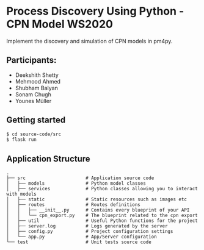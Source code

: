 # Process Discovery Using Python - CPN Model WS2020
Implement the discovery and simulation of CPN models in pm4py.


## Participants:
* Deekshith Shetty
* Mehmood Ahmed
* Shubham Balyan
* Sonam Chugh
* Younes Müller


## Getting started
```bash
$ cd source-code/src
$ flask run
```


## Application Structure

```
.
├── src                      # Application source code
│   ├── models               # Python model classes
│   ├── services         	 # Python classes allowing you to interact with models
│   ├── static            	 # Static resources such as images etc
│   ├── routes               # Routes definitions
│   │   ├── __init__.py      # Contains every blueprint of your API
│   │   └── cpn_export.py    # The blueprint related to the cpn export
│   ├── util                 # Useful Python functions for the project
│   ├── server.log           # Logs generated by the server
│   ├── config.py            # Project configuration settings
│   └── app.py               # App/Server configuration
└── test                     # Unit tests source code
```